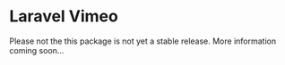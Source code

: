 Laravel Vimeo
=============
Please not the this package is not yet a stable release. More information coming soon…